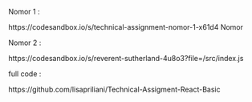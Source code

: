 <p>Nomor 1 :  </p>
https://codesandbox.io/s/technical-assignment-nomor-1-x61d4 Nomor 
<p>Nomor 2 : </p>
https://codesandbox.io/s/reverent-sutherland-4u8o3?file=/src/index.js



<p>full code :</p>
https://github.com/lisapriliani/Technical-Assigment-React-Basic
